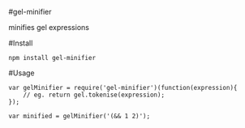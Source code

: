 #gel-minifier

minifies gel expressions

#Install

    npm install gel-minifier

#Usage

    var gelMinifier = require('gel-minifier')(function(expression){
        // eg. return gel.tokenise(expression);
    });

    var minified = gelMinifier('(&& 1 2)');